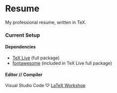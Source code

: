 # Resume

My professional resume, written in TeX.

### Current Setup

#### Dependencies

* [TeX Live](https://www.tug.org/texlive/) (full package)
* [fontawesome](https://www.ctan.org/pkg/fontawesome) (included in TeX Live full package)

#### Editor // Compiler

Visual Studio Code ♡ [LaTeX Workshop](https://marketplace.visualstudio.com/items?itemName=James-Yu.latex-workshop)
